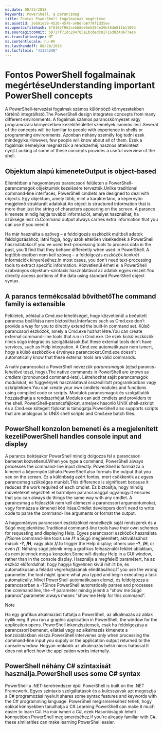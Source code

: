 ```yaml
---
ms.date: 08/23/2018
keywords: PowerShell, a parancsmag
title: Fontos PowerShell fogalmainak megértése
ms.assetid: 3e601e38-4520-4578-a48d-b6779f1d35ee
ms.openlocfilehash: 5f8192f962cebb8ee5e5384e39b48de811b11003
ms.sourcegitcommit: 59727f71dc204785a1bcdedc02716d8340a77aeb
ms.translationtype: MT
ms.contentlocale: hu-HU
ms.lasthandoff: 08/28/2018
ms.locfileid: "43134240"
---
```

# <a name="understanding-important-powershell-concepts"></a><span data-ttu-id="15af8-103">Fontos PowerShell fogalmainak megértése</span><span class="sxs-lookup"><span data-stu-id="15af8-103">Understanding important PowerShell concepts</span></span>

<span data-ttu-id="15af8-104">A PowerShell-tervezési fogalmak számos különböző környezetekben történő integrálható.</span><span class="sxs-lookup"><span data-stu-id="15af8-104">The PowerShell design integrates concepts from many different environments.</span></span> <span data-ttu-id="15af8-105">A fogalmak számos parancskörnyezet vagy programozási környezetben kezelőfelülettel személyek ismerős lesz.</span><span class="sxs-lookup"><span data-stu-id="15af8-105">Several of the concepts will be familiar to people with experience in shells or programming environments.</span></span> <span data-ttu-id="15af8-106">Azonban néhány személy fog tudni ezek mindegyike.</span><span class="sxs-lookup"><span data-stu-id="15af8-106">However, few people will know about all of them.</span></span> <span data-ttu-id="15af8-107">Ezek a fogalmak némelyike megnézzük a rendszerhéj hasznos áttekintést nyújt.</span><span class="sxs-lookup"><span data-stu-id="15af8-107">Looking at some of these concepts provides a useful overview of the shell.</span></span>

## <a name="output-is-object-based"></a><span data-ttu-id="15af8-108">Objektum alapú kimenete</span><span class="sxs-lookup"><span data-stu-id="15af8-108">Output is object-based</span></span>

<span data-ttu-id="15af8-109">Ellentétben a hagyományos parancssori felületen a PowerShell-parancsmagok objektumok kezelésére tervezték.</span><span class="sxs-lookup"><span data-stu-id="15af8-109">Unlike traditional command-line interfaces, PowerShell cmdlets are designed to deal with objects.</span></span>
<span data-ttu-id="15af8-110">Egy objektum, amely több, mint a karakterlánc, a képernyőn megjelenő strukturált adatokat.</span><span class="sxs-lookup"><span data-stu-id="15af8-110">An object is structured information that is more than just the string of characters appearing on the screen.</span></span> <span data-ttu-id="15af8-111">A parancs kimenete mindig hajtja további információt, amelyet használhat, ha szüksége lesz rá.</span><span class="sxs-lookup"><span data-stu-id="15af8-111">Command output always carries extra information that you can use if you need it.</span></span>

<span data-ttu-id="15af8-112">Ha már használta a szöveg – a feldolgozás eszközök múltbeli adatok feldolgozásához, látni fogja, hogy azok eltérően viselkednek a PowerShell használatakor.</span><span class="sxs-lookup"><span data-stu-id="15af8-112">If you've used text-processing tools to process data in the past, you'll find that they behave differently when used in PowerShell.</span></span> <span data-ttu-id="15af8-113">A legtöbb esetben nem kell szöveg – a feldolgozás eszközök konkrét információk kinyeréséhez.</span><span class="sxs-lookup"><span data-stu-id="15af8-113">In most cases, you don't need text-processing tools to extract specific information.</span></span> <span data-ttu-id="15af8-114">Közvetlenül érheti el a PowerShell szabványos objektum-szintaxis használatával az adatok egyes részeit.</span><span class="sxs-lookup"><span data-stu-id="15af8-114">You directly access portions of the data using standard PowerShell object syntax.</span></span>

## <a name="the-command-family-is-extensible"></a><span data-ttu-id="15af8-115">A parancs termékcsalád bővíthető</span><span class="sxs-lookup"><span data-stu-id="15af8-115">The command family is extensible</span></span>

<span data-ttu-id="15af8-116">Felületek, például a Cmd.exe lehetőséget, hogy közvetlenül a beépített parancsa beállítása nem biztosíthat.</span><span class="sxs-lookup"><span data-stu-id="15af8-116">Interfaces such as Cmd.exe don't provide a way for you to directly extend the built-in command set.</span></span>
<span data-ttu-id="15af8-117">Külső parancssori eszközök, amely a Cmd.exe hozhat létre.</span><span class="sxs-lookup"><span data-stu-id="15af8-117">You can create external command-line tools that run in Cmd.exe.</span></span> <span data-ttu-id="15af8-118">De ezek külső eszközök nincs súgó integrációs szolgáltatások.</span><span class="sxs-lookup"><span data-stu-id="15af8-118">But these external tools don't have services, such as Help integration.</span></span> <span data-ttu-id="15af8-119">A Cmd.exe automatikusan nem ismert, hogy a külső eszközök-e érvényes parancsokat.</span><span class="sxs-lookup"><span data-stu-id="15af8-119">Cmd.exe doesn't automatically know that these external tools are valid commands.</span></span>

<span data-ttu-id="15af8-120">A natív parancsokat a PowerShell nevezzük *parancsmagok* (ejtsd parancs-lehetővé teszi, hogy).</span><span class="sxs-lookup"><span data-stu-id="15af8-120">The native commands in PowerShell are known as *cmdlets* (pronounced command-lets).</span></span> <span data-ttu-id="15af8-121">Létrehozhat saját parancsmagok modulokat, és függvények használatával összeállított programkódban vagy szkriptekben.</span><span class="sxs-lookup"><span data-stu-id="15af8-121">You can create your own cmdlets modules and functions using compiled code or scripts.</span></span> <span data-ttu-id="15af8-122">Modulok parancsmagok és szolgáltatók hozzáadhatja a rendszerhéjat.</span><span class="sxs-lookup"><span data-stu-id="15af8-122">Modules can add cmdlets and providers to the shell.</span></span> <span data-ttu-id="15af8-123">PowerShell-parancsfájlokat, amelyek hasonló UNIX shell-szkript és a Cmd.exe kötegelt fájlokat is támogatja.</span><span class="sxs-lookup"><span data-stu-id="15af8-123">PowerShell also supports scripts that are analogous to UNIX shell scripts and Cmd.exe batch files.</span></span>

## <a name="powershell-handles-console-input-and-display"></a><span data-ttu-id="15af8-124">PowerShell konzolon bemeneti és a megjelenített kezeli</span><span class="sxs-lookup"><span data-stu-id="15af8-124">PowerShell handles console input and display</span></span>

<span data-ttu-id="15af8-125">A parancs beírásakor PowerShell mindig dolgozza fel a parancssori bemenet közvetlenül.</span><span class="sxs-lookup"><span data-stu-id="15af8-125">When you type a command, PowerShell always processes the command-line input directly.</span></span> <span data-ttu-id="15af8-126">PowerShell is formázza a kimenet a képernyőn látható.</span><span class="sxs-lookup"><span data-stu-id="15af8-126">PowerShell also formats the output that you see on the screen.</span></span> <span data-ttu-id="15af8-127">Ez a különbség azért fontos, mert csökkentik az egyes parancsmag szükséges munkát.</span><span class="sxs-lookup"><span data-stu-id="15af8-127">This difference is significant because it reduces the work required of each cmdlet.</span></span> <span data-ttu-id="15af8-128">Ez biztosítja, hogy mindig műveleteket végezheti el bármilyen parancsmaggal ugyanúgy.</span><span class="sxs-lookup"><span data-stu-id="15af8-128">It ensures that you can always do things the same way with any cmdlet.</span></span> <span data-ttu-id="15af8-129">A parancsmag a fejlesztők nem kell elemezni a parancssori argumentumokat, vagy formázza a kimeneti kód írása.</span><span class="sxs-lookup"><span data-stu-id="15af8-129">Cmdlet developers don't need to write code to parse the command-line arguments or format the output.</span></span>

<span data-ttu-id="15af8-130">A hagyományos parancssori eszközökkel rendelkezik saját rendszerek és a Súgó megjelenítése.</span><span class="sxs-lookup"><span data-stu-id="15af8-130">Traditional command-line tools have their own schemes for requesting and displaying Help.</span></span> <span data-ttu-id="15af8-131">Egyes parancssori eszközök használata **/?**</span><span class="sxs-lookup"><span data-stu-id="15af8-131">Some command-line tools use **/?**</span></span> <span data-ttu-id="15af8-132">a Súgó megjelenített; aktiválásához mások **-?**, **/H**, vagy akár **//**.</span><span class="sxs-lookup"><span data-stu-id="15af8-132">to trigger the Help display; others use **-?**, **/H**, or even **//**.</span></span> <span data-ttu-id="15af8-133">Néhány súgó jelenik meg a grafikus felhasználói felület ablakban, és nem jelennek meg a konzolon.</span><span class="sxs-lookup"><span data-stu-id="15af8-133">Some will display Help in a GUI window, rather than in the console display.</span></span> <span data-ttu-id="15af8-134">Használja a megfelelő paramétert, ha az eszköz előfordulhat, hogy hagyja figyelmen kívül mit írt be, és automatikusan a feladat végrehajtásának elindításához.</span><span class="sxs-lookup"><span data-stu-id="15af8-134">If you use the wrong parameter, the tool might ignore what you typed and begin executing a task automatically.</span></span>
<span data-ttu-id="15af8-135">Mivel PowerShell automatikusan elemzi, és feldolgozza a parancssorban a **-?**</span><span class="sxs-lookup"><span data-stu-id="15af8-135">Since PowerShell automatically parses and processes the command line, the **-?**</span></span> <span data-ttu-id="15af8-136">paraméter mindig jelenti a "show me Súgó parancs".</span><span class="sxs-lookup"><span data-stu-id="15af8-136">parameter always means "show me Help for this command".</span></span>

> [!NOTE]
> <span data-ttu-id="15af8-137">Ha egy grafikus alkalmazást futtatja a PowerShell, az alkalmazás az ablak nyílik meg.</span><span class="sxs-lookup"><span data-stu-id="15af8-137">If you run a graphic application in PowerShell, the window for the application opens.</span></span>
> <span data-ttu-id="15af8-138">PowerShell inkonzisztensek, csak ha feldolgozása a parancssori bemenet, ellátási vagy az alkalmazás kimenete a konzolablakban vissza.</span><span class="sxs-lookup"><span data-stu-id="15af8-138">PowerShell intervenes only when processing the command-line input you supply or the application output returned to the console window.</span></span> <span data-ttu-id="15af8-139">Hogyan működik az alkalmazás belső nincs hatással.</span><span class="sxs-lookup"><span data-stu-id="15af8-139">It does not affect how the application works internally.</span></span>

## <a name="powershell-uses-some-c-syntax"></a><span data-ttu-id="15af8-140">PowerShell néhány C# szintaxisát használja.</span><span class="sxs-lookup"><span data-stu-id="15af8-140">PowerShell uses some C# syntax</span></span>

<span data-ttu-id="15af8-141">PowerShell a .NET-keretrendszer épül.</span><span class="sxs-lookup"><span data-stu-id="15af8-141">PowerShell is built on the .NET Framework.</span></span> <span data-ttu-id="15af8-142">Egyes szintaxis szolgáltatások és a kulcsszavak azt megosztja a C# programozási nyelv.</span><span class="sxs-lookup"><span data-stu-id="15af8-142">It shares some syntax features and keywords with the C# programming language.</span></span> <span data-ttu-id="15af8-143">PowerShell megismeréséhez teheti, hogy sokkal könnyebben tanulhatja a C#.</span><span class="sxs-lookup"><span data-stu-id="15af8-143">Learning PowerShell can make it much easier to learn C#.</span></span> <span data-ttu-id="15af8-144">Ha már ismeri a C#, ezek Hasonlóságok teheti könnyebben PowerShell megismeréséhez.</span><span class="sxs-lookup"><span data-stu-id="15af8-144">If you're already familiar with C#, these similarities can make learning PowerShell easier.</span></span>